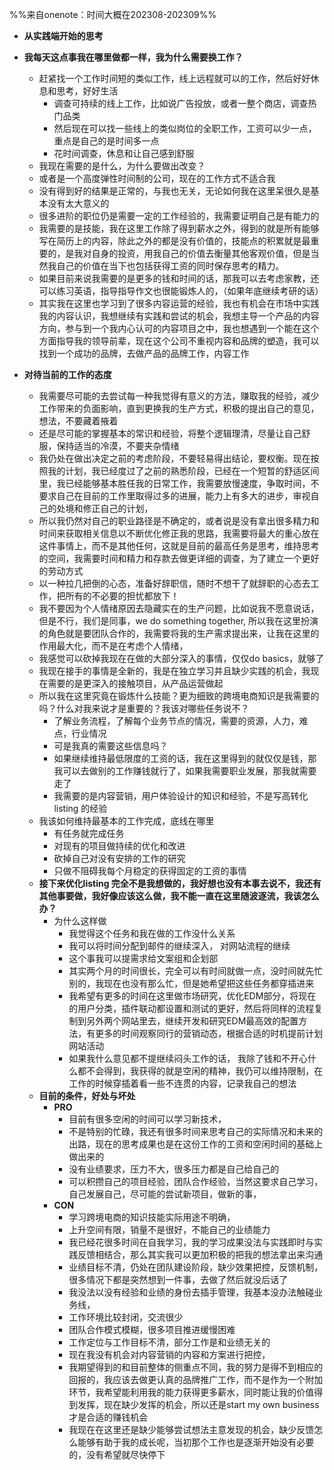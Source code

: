 %%来自onenote：时间大概在202308-202309%%
- **从实践端开始的思考**
- **我每天这点事我在哪里做都一样，我为什么需要换工作？**
	- 赶紧找一个工作时间短的类似工作，线上远程就可以的工作，然后好好休息和思考，好好生活
		- 调查可持续的线上工作，比如说广告投放，或者一整个商店，调查热门品类
		- 然后现在可以找一些线上的类似岗位的全职工作，工资可以少一点，重点是自己的是时间多一点
		- 花时间调查，休息和让自己感到舒服
	- 我现在需要的是什么，为什么要做出改变？
	- 或者是一个高度弹性时间制的公司，现在的工作方式不适合我
	- 没有得到好的结果是正常的，与我也无关，无论如何我在这里呆很久是基本没有太大意义的
	- 很多进阶的职位仍是需要一定的工作经验的，我需要证明自己是有能力的
	- 我需要的是技能，我在这里工作除了得到薪水之外，得到的就是所有能够写在简历上的内容，除此之外的都是没有价值的，技能点的积累就是最重要的，是我对自身的投资，用我自己的价值去衡量其他客观价值，但是当然我自己的价值在当下也包括获得工资的同时保存思考的精力。
	- 如果目前来说我需要的是更多的钱和时间的话，那我可以去考虑家教，还可以练习英语，指导指导作文也很能锻炼人的，（如果年底继续考研的话）  
	- 其实我在这里也学习到了很多内容运营的经验，我也有机会在市场中实践我的内容认识，我想继续有实践和尝试的机会，我想主导一个产品的内容方向，参与到一个我内心认可的内容项目之中，我也想遇到一个能在这个方面指导我的领导前辈，现在这个公司不重视内容和品牌的塑造，我可以找到一个成功的品牌，去做产品的品牌工作，内容工作
		
- **对待当前的工作的态度**
	- 我需要尽可能的去尝试每一种我觉得有意义的方法，赚取我的经验，减少工作带来的负面影响，直到更换我的生产方式，积极的提出自己的意见，想法，不要藏着掖着
	- 还是尽可能的掌握基本的常识和经验，将整个逻辑理清，尽量让自己舒服，保持适当的冷漠，不要夹杂情绪
	- 我仍处在做出决定之前的考虑阶段，不要轻易得出结论，要权衡。现在按照我的计划，我已经度过了之前的熟悉阶段，已经在一个短暂的舒适区间里，我已经能够基本胜任我的日常工作，我需要放慢速度，争取时间，不要求自己在目前的工作里取得过多的进展，能力上有多大的进步，审视自己的处境和修正自己的计划，
	- 所以我仍然对自己的职业路径是不确定的，或者说是没有拿出很多精力和时间来获取相关信息以不断优化修正我的思路，我需要将最大的重心放在这件事情上，而不是其他任何，这就是目前的最高任务是思考，维持思考的空间，我需要时间和精力和存款去做更详细的调查，为了建立一个更好的劳动方式
	- 以一种拉几把倒的心态，准备好辞职信，随时不想干了就辞职的心态去工作，把所有的不必要的担忧都放下！
	- 我不要因为个人情绪原因去隐藏实在的生产问题，比如说我不愿意说话，但是不行，我们是同事，we do something together, 所以我在这里扮演的角色就是要团队合作的，我需要将我的生产需求提出来，让我在这里的作用最大化，而不是在考虑个人情绪，
	- 我感觉可以砍掉我现在在做的大部分深入的事情，仅仅do basics，就够了
	- 我现在接手的事情是全新的，我是在独立学习并且缺少实践的机会，我现在需要的是更深入的接触项目，从产品运营做起
	- 所以我在这里究竟在锻炼什么技能？更为细致的跨境电商知识是我需要的吗？什么对我来说才是重要的？我该对哪些任务说不？
		- 了解业务流程，了解每个业务节点的情况，需要的资源，人力，难点，行业情况
		- 可是我真的需要这些信息吗？
		- 如果继续维持最低限度的工资的话，我在这里得到的就仅仅是钱，那我可以去做别的工作赚钱就行了，如果我需要职业发展，那我就需要走了
		- 我需要的是内容营销，用户体验设计的知识和经验，不是写高转化listing 的经验
	- 我该如何维持最基本的工作完成，底线在哪里
		- 有任务就完成任务
		- 对现有的项目做持续的优化和改进
		- 砍掉自己对没有安排的工作的研究
		- 只做不阻碍我每个月稳定的获得固定的工资的事情
	- **接下来优化listing 完全不是我想做的，我好想也没有本事去说不，我还有其他事要做，我好像应该这么做，我不能一直在这里随波逐流，我该怎么办？**
		- 为什么这样做
			- 我觉得这个任务和我在做的工作没什么关系
			- 我可以将时间分配到邮件的继续深入， 对网站流程的继续
			- 这个事我可以提需求给文案组和企划部
			- 其实两个月的时间很长，完全可以有时间就做一点，没时间就先忙别的，我现在也没有那么忙，但是她希望把这些任务都穿插进来
			- 我希望有更多的时间在这里做市场研究，优化EDM部分，将现在的用户分类，插件联动都设置和测试的更好，然后将同样的流程复制到另外两个网站里去，继续开发和研究EDM最高效的配置方法，有更多的时间观察同行的营销动态，根据合适的时机提前计划网站活动
			- 如果我什么意见都不提继续闷头工作的话， 我除了钱和不开心什么都不会得到，我获得的就是空闲的精神，我仍可以维持限制，在工作的时候穿插着看一些不连贯的内容，记录我自己的想法
	- **目前的条件，好处与坏处**
		- **PRO**
			- 目前有很多空闲的时间可以学习新技术，
			- 不是特别的忙碌，我还有很多时间来思考自己的实际情况和未来的出路，现在的思考成果也是在这份工作的工资和空闲时间的基础上做出来的
			- 没有业绩要求，压力不大，很多压力都是自己给自己的
			- 可以积攒自己的项目经验，团队合作经验，当然这要求自己学习，自己发展自己，尽可能的尝试新项目，做新的事，
		- **CON**
			- 学习跨境电商的知识技能实际用途不明确，
			- 上升空间有限，销量不是很好，不能自己的业绩能力
			- 我已经花很多时间在自我学习，我的学习成果没法与实践即时与实践反馈相结合，那么其实我可以更加积极的把我的想法拿出来沟通
			- 业绩目标不清，仍处在团队建设阶段，缺少效果把控，反馈机制，很多情况下都是突然想到一件事，去做了然后就没后话了
			- 我没法以没有经验和业绩的身份去插手管理，我基本没办法触碰业务线，
			- 工作环境比较封闭，交流很少
			- 团队合作模式模糊，很多项目推进缓慢困难
			- 工作定位与工作目标不清，部分工作是和业绩无关的
			- 现在我没有机会对内容营销的内容和方案进行把控，
			- 我期望得到的和目前整体的侧重点不同，我的努力是得不到相应的回报的，我应该去做更认真的品牌推广工作，而不是作为一个附加环节，我希望能利用我的能力获得更多薪水，同时能让我的价值得到发挥，现在缺少发挥的机会，所以还是start my own business才是合适的赚钱机会
			- 我现在在这里还是缺少能够尝试想法主意发现的机会，缺少反馈怎么能够有助于我的成长呢，当初那个工作也是逐渐开始没有必要的，没有希望就尽快停下

